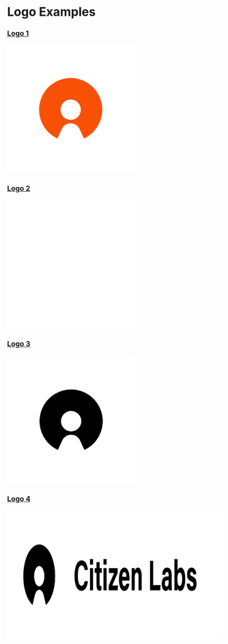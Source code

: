 # Logo Examples

### [Logo 1](https://github.com/citizenlabsgr/brand/blob/master/logo/Logo-01.png)

<img src="Logo-01.png" height="300">

### [Logo 2](https://github.com/citizenlabsgr/brand/blob/master/logo/Logo-02.png)

<img src="Logo-02.png" height="300">

### [Logo 3](https://github.com/citizenlabsgr/brand/blob/master/logo/Logo-03.png)

<img src="Logo-03.png" height="300">

### [Logo 4](https://github.com/citizenlabsgr/brand/blob/master/logo/Logo-04.png)

<img src="Logo-04.png" height="300">
